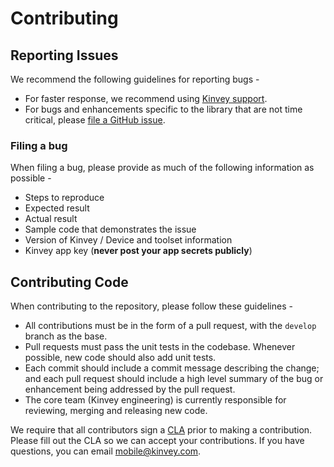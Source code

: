 # Contributing

## Reporting Issues

We recommend the following guidelines for reporting bugs -

- For faster response, we recommend using [Kinvey support](https://support.kinvey.com/support/home).
- For bugs and enhancements specific to the library that are not time critical, please [file a GitHub issue](https://github.com/Kinvey/nativescript-sdk/issues).

### Filing a bug

When filing a bug, please provide as much of the following information as possible -

- Steps to reproduce
- Expected result
- Actual result
- Sample code that demonstrates the issue
- Version of Kinvey / Device and toolset information
- Kinvey app key (**never post your app secrets publicly**)


## Contributing Code

When contributing to the repository, please follow these guidelines -

- All contributions must be in the form of a pull request, with the `develop` branch as the base.
- Pull requests must pass the unit tests in the codebase. Whenever possible, new code should also add unit tests.
- Each commit should include a commit message describing the change; and each pull request should include a high level summary of the bug or enhancement being addressed by the pull request.
- The core team (Kinvey engineering) is currently responsible for reviewing, merging and releasing new code.

We require that all contributors sign a [CLA](https://goo.gl/forms/spZb2rXhC6I6zOxw1) prior to making a contribution. Please fill out the CLA so we can accept your contributions. If you have questions, you can email mobile@kinvey.com.
